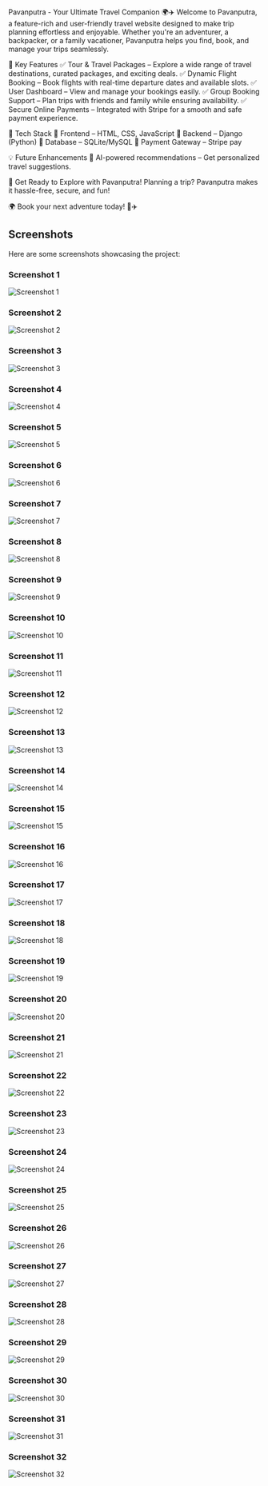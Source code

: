 Pavanputra - Your Ultimate Travel Companion 🌍✈️
Welcome to Pavanputra, a feature-rich and user-friendly travel website designed to make trip planning effortless and enjoyable. Whether you're an adventurer, a backpacker, or a family vacationer, Pavanputra helps you find, book, and manage your trips seamlessly.

🌟 Key Features
✅ Tour & Travel Packages – Explore a wide range of travel destinations, curated packages, and exciting deals.
✅ Dynamic Flight Booking – Book flights with real-time departure dates and available slots.
✅ User Dashboard – View and manage your bookings easily.
✅ Group Booking Support – Plan trips with friends and family while ensuring availability.
✅ Secure Online Payments – Integrated with Stripe for a smooth and safe payment experience.

📌 Tech Stack
🔹 Frontend – HTML, CSS, JavaScript
🔹 Backend – Django (Python)
🔹 Database – SQLite/MySQL
🔹 Payment Gateway – Stripe pay

💡 Future Enhancements
🚀 AI-powered recommendations – Get personalized travel suggestions.

📢 Get Ready to Explore with Pavanputra!
Planning a trip? Pavanputra makes it hassle-free, secure, and fun!

🌍 Book your next adventure today! 🚀✈️

## Screenshots

Here are some screenshots showcasing the project:

### Screenshot 1

![Screenshot 1](static/assets/images/screenshot/screenshot[1].png)

### Screenshot 2

![Screenshot 2](static/assets/images/screenshot/screenshot[2].png)

### Screenshot 3

![Screenshot 3](static/assets/images/screenshot/screenshot[3].png)

### Screenshot 4

![Screenshot 4](static/assets/images/screenshot/screenshot[4].png)

### Screenshot 5

![Screenshot 5](static/assets/images/screenshot/screenshot[5].png)

### Screenshot 6

![Screenshot 6](static/assets/images/screenshot/screenshot[6].png)

### Screenshot 7

![Screenshot 7](static/assets/images/screenshot/screenshot[7].png)

### Screenshot 8

![Screenshot 8](static/assets/images/screenshot/screenshot[8].png)

### Screenshot 9

![Screenshot 9](static/assets/images/screenshot/screenshot[9].png)

### Screenshot 10

![Screenshot 10](static/assets/images/screenshot/screenshot[10].png)

### Screenshot 11

![Screenshot 11](static/assets/images/screenshot/screenshot[11].png)

### Screenshot 12

![Screenshot 12](static/assets/images/screenshot/screenshot[12].png)

### Screenshot 13

![Screenshot 13](static/assets/images/screenshot/screenshot[13].png)

### Screenshot 14

![Screenshot 14](static/assets/images/screenshot/screenshot[14].png)

### Screenshot 15

![Screenshot 15](static/assets/images/screenshot/screenshot[15].png)

### Screenshot 16

![Screenshot 16](static/assets/images/screenshot/screenshot[16].png)

### Screenshot 17

![Screenshot 17](static/assets/images/screenshot/screenshot[17].png)

### Screenshot 18

![Screenshot 18](static/assets/images/screenshot/screenshot[18].png)

### Screenshot 19

![Screenshot 19](static/assets/images/screenshot/screenshot[19].png)

### Screenshot 20

![Screenshot 20](static/assets/images/screenshot/screenshot[20].png)

### Screenshot 21

![Screenshot 21](static/assets/images/screenshot/screenshot[21].png)

### Screenshot 22

![Screenshot 22](static/assets/images/screenshot/screenshot[22].png)

### Screenshot 23

![Screenshot 23](static/assets/images/screenshot/screenshot[23].png)

### Screenshot 24

![Screenshot 24](static/assets/images/screenshot/screenshot[24].png)

### Screenshot 25

![Screenshot 25](static/assets/images/screenshot/screenshot[25].png)

### Screenshot 26

![Screenshot 26](static/assets/images/screenshot/screenshot[26].png)

### Screenshot 27

![Screenshot 27](static/assets/images/screenshot/screenshot[27].png)

### Screenshot 28

![Screenshot 28](static/assets/images/screenshot/screenshot[28].png)

### Screenshot 29

![Screenshot 29](static/assets/images/screenshot/screenshot[29].png)

### Screenshot 30

![Screenshot 30](static/assets/images/screenshot/screenshot[30].png)

### Screenshot 31

![Screenshot 31](static/assets/images/screenshot/screenshot[31].png)

### Screenshot 32

![Screenshot 32](static/assets/images/screenshot/screenshot[32].png)
